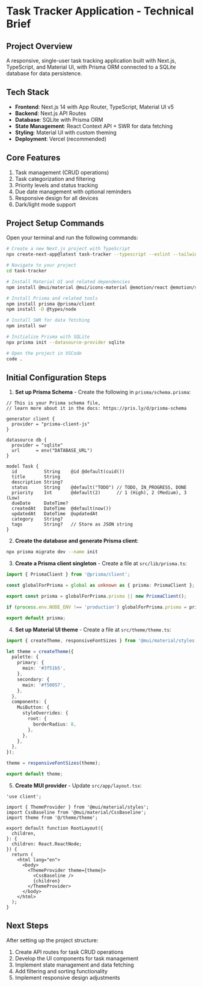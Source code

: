 # Task Tracker Application - Technical Brief

## Project Overview
A responsive, single-user task tracking application built with Next.js, TypeScript, and Material UI, with Prisma ORM connected to a SQLite database for data persistence.

## Tech Stack
- **Frontend**: Next.js 14 with App Router, TypeScript, Material UI v5
- **Backend**: Next.js API Routes
- **Database**: SQLite with Prisma ORM
- **State Management**: React Context API + SWR for data fetching
- **Styling**: Material UI with custom theming
- **Deployment**: Vercel (recommended)

## Core Features
1. Task management (CRUD operations)
2. Task categorization and filtering
3. Priority levels and status tracking
4. Due date management with optional reminders
5. Responsive design for all devices
6. Dark/light mode support

## Project Setup Commands

Open your terminal and run the following commands:

```bash
# Create a new Next.js project with TypeScript
npx create-next-app@latest task-tracker --typescript --eslint --tailwind=false --app --src-dir

# Navigate to your project
cd task-tracker

# Install Material UI and related dependencies
npm install @mui/material @mui/icons-material @emotion/react @emotion/styled @emotion/server

# Install Prisma and related tools
npm install prisma @prisma/client
npm install -D @types/node

# Install SWR for data fetching
npm install swr

# Initialize Prisma with SQLite
npx prisma init --datasource-provider sqlite

# Open the project in VSCode
code .
```

## Initial Configuration Steps

1. **Set up Prisma Schema** - Create the following in `prisma/schema.prisma`:

```prisma
// This is your Prisma schema file,
// learn more about it in the docs: https://pris.ly/d/prisma-schema

generator client {
  provider = "prisma-client-js"
}

datasource db {
  provider = "sqlite"
  url      = env("DATABASE_URL")
}

model Task {
  id          String    @id @default(cuid())
  title       String
  description String?
  status      String    @default("TODO") // TODO, IN_PROGRESS, DONE
  priority    Int       @default(2)      // 1 (High), 2 (Medium), 3 (Low)
  dueDate     DateTime?
  createdAt   DateTime  @default(now())
  updatedAt   DateTime  @updatedAt
  category    String?
  tags        String?   // Store as JSON string
}
```

2. **Create the database and generate Prisma client**:

```bash
npx prisma migrate dev --name init
```

3. **Create a Prisma client singleton** - Create a file at `src/lib/prisma.ts`:

```typescript
import { PrismaClient } from '@prisma/client';

const globalForPrisma = global as unknown as { prisma: PrismaClient };

export const prisma = globalForPrisma.prisma || new PrismaClient();

if (process.env.NODE_ENV !== 'production') globalForPrisma.prisma = prisma;

export default prisma;
```

4. **Set up Material UI theme** - Create a file at `src/theme/theme.ts`:

```typescript
import { createTheme, responsiveFontSizes } from '@mui/material/styles';

let theme = createTheme({
  palette: {
    primary: {
      main: '#3f51b5',
    },
    secondary: {
      main: '#f50057',
    },
  },
  components: {
    MuiButton: {
      styleOverrides: {
        root: {
          borderRadius: 8,
        },
      },
    },
  },
});

theme = responsiveFontSizes(theme);

export default theme;
```

5. **Create MUI provider** - Update `src/app/layout.tsx`:

```tsx
'use client';

import { ThemeProvider } from '@mui/material/styles';
import CssBaseline from '@mui/material/CssBaseline';
import theme from '@/theme/theme';

export default function RootLayout({
  children,
}: {
  children: React.ReactNode;
}) {
  return (
    <html lang="en">
      <body>
        <ThemeProvider theme={theme}>
          <CssBaseline />
          {children}
        </ThemeProvider>
      </body>
    </html>
  );
}
```

## Next Steps
After setting up the project structure:

1. Create API routes for task CRUD operations
2. Develop the UI components for task management
3. Implement state management and data fetching
4. Add filtering and sorting functionality
5. Implement responsive design adjustments


